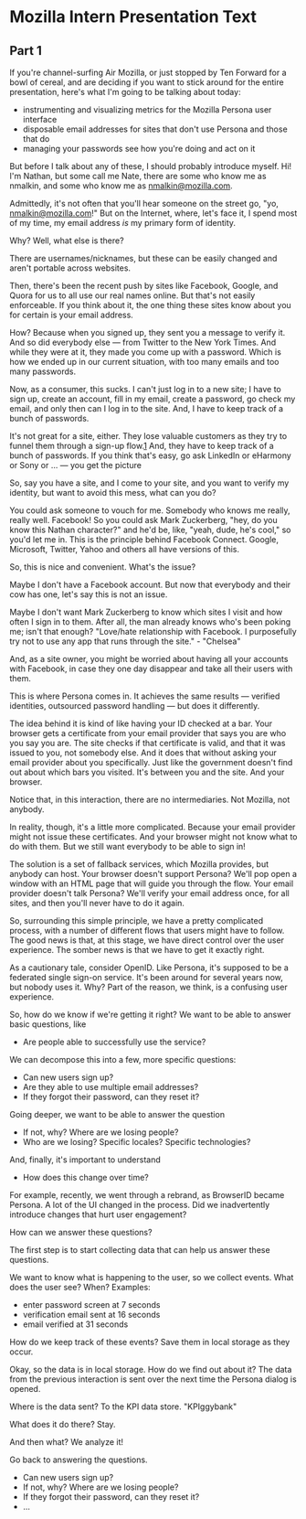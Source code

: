 Mozilla Intern Presentation Text
================================
Part 1
------
If you're channel-surfing Air Mozilla, or just stopped by Ten Forward for a bowl of cereal, and are deciding if you want to stick around for the entire presentation, here's what I'm going to be talking about today:

- instrumenting and visualizing metrics
  for the Mozilla Persona user interface
- disposable email addresses
  for sites that don't use Persona and those that do
- managing your passwords
  see how you're doing and act on it

But before I talk about any of these, I should probably introduce myself. Hi! I'm Nathan, but some call me Nate, there are some who know me as nmalkin, and some who know me as nmalkin@mozilla.com.

Admittedly, it's not often that you'll hear someone on the street go, "yo, nmalkin@mozilla.com!" But on the Internet, where, let's face it, I spend most of my time, my email address *is* my primary form of identity.

Why? Well, what else is there?

There are usernames/nicknames, but these can be easily changed and aren't portable across websites.

Then, there's been the recent push by sites like Facebook, Google, and Quora for us to all use our real names online. But that's not easily enforceable. If you think about it, the one thing these sites know about you for certain is your email address.

How? Because when you signed up, they sent you a message to verify it. And so did everybody else — from Twitter to the New York Times. And while they were at it, they made you come up with a password. Which is how we ended up in our current situation, with too many emails and too many passwords.

Now, as a consumer, this sucks. I can't just log in to a new site; I have to sign up, create an account, fill in my email, create a password, go check my email, and only then can I log in to the site. And, I have to keep track of a bunch of passwords.

It's not great for a site, either. They lose valuable customers as they try to funnel them through a sign-up flow.[1] And, they have to keep track of a bunch of passwords. If you think that's easy, go ask LinkedIn or eHarmony or Sony or ... — you get the picture

So, say you have a site, and I come to your site, and you want to verify my identity, but want to avoid this mess, what can you do?

You could ask someone to vouch for me. Somebody who knows me really, really well. Facebook!
So you could ask Mark Zuckerberg, "hey, do you know this Nathan character?" and he'd be, like, "yeah, dude, he's cool," so you'd let me in.
This is the principle behind Facebook Connect. Google, Microsoft, Twitter, Yahoo and others all have versions of this.

So, this is nice and convenient. What's the issue?

Maybe I don't have a Facebook account. But now that everybody and their cow has one, let's say this is not an issue.

Maybe I don't want Mark Zuckerberg to know which sites I visit and how often I sign in to them. After all, the man already knows who's been poking me; isn't that enough?
    "Love/hate relationship with Facebook. I purposefully try not to use any app that runs through the site." - "Chelsea"

And, as a site owner, you might be worried about having all your accounts with Facebook, in case they one day disappear and take all their users with them.

This is where Persona comes in. It achieves the same results — verified identities, outsourced password handling — but does it differently.

The idea behind it is kind of like having your ID checked at a bar. Your browser gets a certificate from your email provider that says you are who you say you are. The site checks if that certificate is valid, and that it was issued to you, not somebody else. And it does that without asking your email provider about you specifically. Just like the government doesn't find out about which bars you visited. It's between you and the site. And your browser.

Notice that, in this interaction, there are no intermediaries. Not Mozilla, not anybody.

In reality, though, it's a little more complicated. Because your email provider might not issue these certificates. And your browser might not know what to do with them. But we still want everybody to be able to sign in!

The solution is a set of fallback services, which Mozilla provides, but anybody can host. Your browser doesn't support Persona? We'll pop open a window with an HTML page that will guide you through the flow. Your email provider doesn't talk Persona? We'll verify your email address once, for all sites, and then you'll never have to do it again.

So, surrounding this simple principle, we have a pretty complicated process, with a number of different flows that users might have to follow. The good news is that, at this stage, we have direct control over the user experience. The somber news is that we have to get it exactly right.

As a cautionary tale, consider OpenID. Like Persona, it's supposed to be a federated single sign-on service. It's been around for several years now, but nobody uses it. Why? Part of the reason, we think, is a confusing user experience.

So, how do we know if we're getting it right? We want to be able to answer basic questions, like

- Are people able to successfully use the service?

We can decompose this into a few, more specific questions:

- Can new users sign up?
- Are they able to use multiple email addresses?
- If they forgot their password, can they reset it?

Going deeper, we want to be able to answer the question

- If not, why? Where are we losing people?
- Who are we losing? Specific locales? Specific technologies?

And, finally, it's important to understand

- How does this change over time?

For example, recently, we went through a rebrand, as BrowserID became Persona. A lot of the UI changed in the process. Did we inadvertently introduce changes that hurt user engagement?

How can we answer these questions?

The first step is to start collecting data that can help us answer these questions.

We want to know what is happening to the user, so we collect events. What does the user see? When?
Examples:

- enter password screen at 7 seconds
- verification email sent at 16 seconds
- email verified at 31 seconds

How do we keep track of these events?
Save them in local storage as they occur.

Okay, so the data is in local storage. How do we find out about it?
The data from the previous interaction is sent over the next time the Persona dialog is opened.

Where is the data sent?
To the KPI data store. "KPIggybank"

What does it do there?
Stay.

And then what?
We analyze it!

Go back to answering the questions.

- Can new users sign up?
- If not, why? Where are we losing people?
- If they forgot their password, can they reset it?
- ...

[1]: http://www.lukew.com/ff/entry.asp?1128 "Gradual Engagement Boosts Twitter Sign-Ups by 29%"


